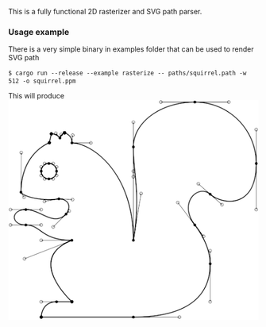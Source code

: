 This is a fully functional 2D rasterizer and SVG path parser.

### Usage example
There is a very simple binary in examples folder that can be used to render SVG path
```
$ cargo run --release --example rasterize -- paths/squirrel.path -w 512 -o squirrel.ppm
```
This will produce
![squirrel](paths/squirrel.png)

